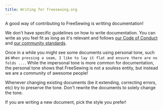 ```yaml
---
title: Writing for freesewing.org
---
```


A good way of contributing to FreeSewing is writting documentation! 

We don't have specific guidelines on how to write documentation. You can write as you feel fit as long as it's relevant and follows [our Code of Conduct](/guides/code-of-conduct/) and [our community standards](https://freesewing.org/docs/various/community-standards/).

Once in a while you might see some documents using personal tone, such as `When pressing a seam, I like to lay it flat and ensure there are no folds ...`. While the impersonal tone is more common for documentation, the personal tone shows that FreeSewing is not a souless entity, but instead we are a community of awesome people! 

Whenever changing existing documents (be it extending, correcting errors, etc) try to preserve the tone. Don't rewrite the documents to solely change the tone.

If you are writing a new document, pick the style you prefer!
